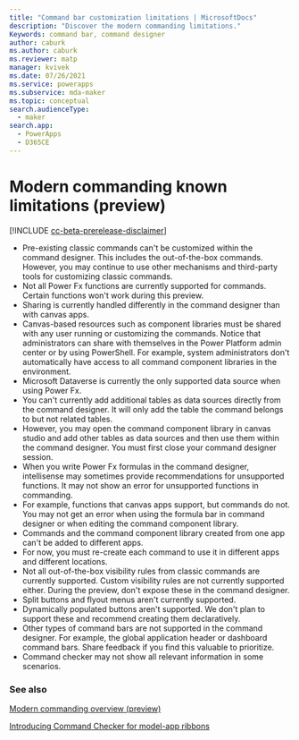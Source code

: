 ```yaml
---
title: "Command bar customization limitations | MicrosoftDocs"
description: "Discover the modern commanding limitations."
Keywords: command bar, command designer
author: caburk
ms.author: caburk
ms.reviewer: matp
manager: kvivek
ms.date: 07/26/2021
ms.service: powerapps
ms.subservice: mda-maker
ms.topic: conceptual
search.audienceType: 
  - maker
search.app: 
  - PowerApps
  - D365CE
---
```


# Modern commanding known limitations (preview)

[!INCLUDE [cc-beta-prerelease-disclaimer](../../includes/cc-beta-prerelease-disclaimer.md)]

<!-- While this feature is in preview, our intent is to collect feedback that helps prioritize what’s next. This new infrastructure does not yet support many things you may want to do – nor does it have full parity with classic commanding capabilities. We invite you to join us in this journey that is only just beginning.

We look forward to your feedback on what you like or dislike as well as what features are missing for your use cases. -->

- Pre-existing classic commands can't be customized within the command designer. This includes the out-of-the-box commands. However, you may continue to use other mechanisms and third-party tools for customizing classic commands.
- Not all Power Fx functions are currently supported for commands. Certain functions won't work during this preview.
-	Sharing is currently handled differently in the command designer than with canvas apps.
   - Canvas-based resources such as component libraries must be shared with any user running or customizing the commands. Notice that administrators can share with themselves in the Power Platform admin center or by using PowerShell. For example, system administrators don't automatically have access to all command component libraries in the environment.
- Microsoft Dataverse is currently the only supported data source when using Power Fx.
-	You can't currently add additional tables as data sources directly from the command designer. It will only add the table the command belongs to but not related tables.
   - However, you may open the command component library in canvas studio and add other tables as data sources and then use them within the command designer. You must first close your command designer session.
-	When you write Power Fx formulas in the command designer, intellisense may sometimes provide recommendations for unsupported functions. It may not show an error for unsupported functions in commanding.
   - For example, functions that canvas apps support, but commands do not. You may not get an error when using the formula bar in command designer or when editing the command component library. 
-	Commands and the command component library created from one app can't be added to different apps.
   - For now, you must re-create each command to use it in different apps and different locations. 
-	Not all out-of-the-box visibility rules from classic commands are currently supported. Custom visibility rules are not currently supported either. During the preview, don't expose these in the command designer.
-	Split buttons and flyout menus aren't currently supported.
-	Dynamically populated buttons aren't supported. We don't plan to support these and recommend creating them declaratively.
-	Other types of command bars are not supported in the command designer. For example, the global application header or dashboard command bars. Share feedback if you find this valuable to prioritize.
-	Command checker may not show all relevant information in some scenarios.

### See also

[Modern commanding overview (preview)](command-designer-overview.md)

[Introducing Command Checker for model-app ribbons](https://powerapps.microsoft.com/blog/introducing-command-checker-for-model-app-ribbons/)